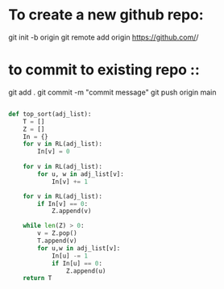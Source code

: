 

#  To create a new github repo:


git init -b origin
git remote add origin https://github.com/<github-username>/<repo-name>


# to commit to existing repo :: 

git add .
git commit -m "commit message"
git push origin main
```py

def top_sort(adj_list):
    T = []
    Z = []
    In = {}
    for v in RL(adj_list):
        In[v] = 0
    
    for v in RL(adj_list):
        for u, w in adj_list[v]:
            In[v] += 1

    for v in RL(adj_list):
        if In[v] == 0:
            Z.append(v)

    while len(Z) > 0:
        v = Z.pop()
        T.append(v)
        for u,w in adj_list[v]:
            In[u] -= 1
            if In[u] == 0:
                Z.append(u)
    return T



```
